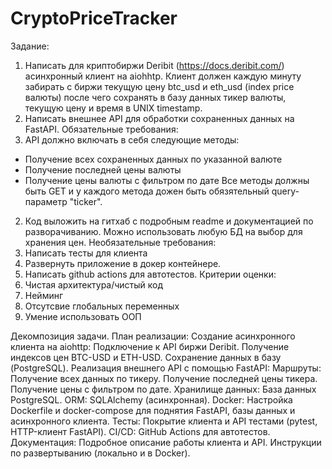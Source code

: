 # CryptoPriceTracker

Задание:
1. Написать для криптобиржи Deribit (https://docs.deribit.com/)
асинхронный клиент на aiohhtp. Клиент должен каждую минуту забирать
с биржи текущую цену btc_usd и eth_usd (index price валюты) после
чего сохранять в базу данных тикер валюты, текущую цену и время в
UNIX timestamp.
2. Написать внешнее API для обработки сохраненных данных на FastAPI.
Обязательные требования:
1. API должно включать в себя следующие методы:
- Получение всех сохраненных данных по указанной валюте
- Получение последней цены валюты
- Получение цены валюты с фильтром по дате
Все методы должны быть GET и у каждого метода дожен быть
обязятельный query-параметр "ticker".
2. Код выложить на гитхаб с подробным readme и документацией по
разворачиванию.
Можно использовать любую БД на выбор для хранения цен.
Необязательные требования:
1. Написать тесты для клиента
2. Развернуть приложение в докер контейнере.
3. Написать github actions для автотестов.
Критерии оценки:
1. Чистая архитектура/чистый код
2. Нейминг
3. Отсутсвие глобальных переменных
4. Умение использовать ООП

Декомпозиция задачи.
План реализации:
Создание асинхронного клиента на aiohttp:
Подключение к API биржи Deribit.
Получение индексов цен BTC-USD и ETH-USD.
Сохранение данных в базу (PostgreSQL).
Реализация внешнего API с помощью FastAPI:
Маршруты:
Получение всех данных по тикеру.
Получение последней цены тикера.
Получение цены с фильтром по дате.
Хранилище данных:
База данных PostgreSQL.
ORM: SQLAlchemy (асинхронная).
Docker:
Настройка Dockerfile и docker-compose для поднятия FastAPI, базы данных и асинхронного клиента.
Тесты:
Покрытие клиента и API тестами (pytest, HTTP-клиент FastAPI).
CI/CD:
GitHub Actions для автотестов.
Документация:
Подробное описание работы клиента и API.
Инструкции по развертыванию (локально и в Docker).
